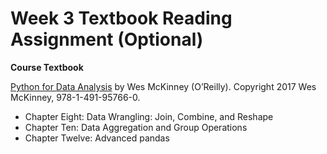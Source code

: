 # Week 3 Textbook Reading Assignment (Optional)

**Course Textbook**

[Python for Data Analysis](https://github.com/wesm/pydata-book?tab=readme-ov-file) by Wes McKinney (O’Reilly). Copyright 2017 Wes McKinney, 978-1-491-95766-0.

- Chapter Eight: Data Wrangling: Join, Combine, and Reshape
- Chapter Ten: Data Aggregation and Group Operations
- Chapter Twelve: Advanced pandas